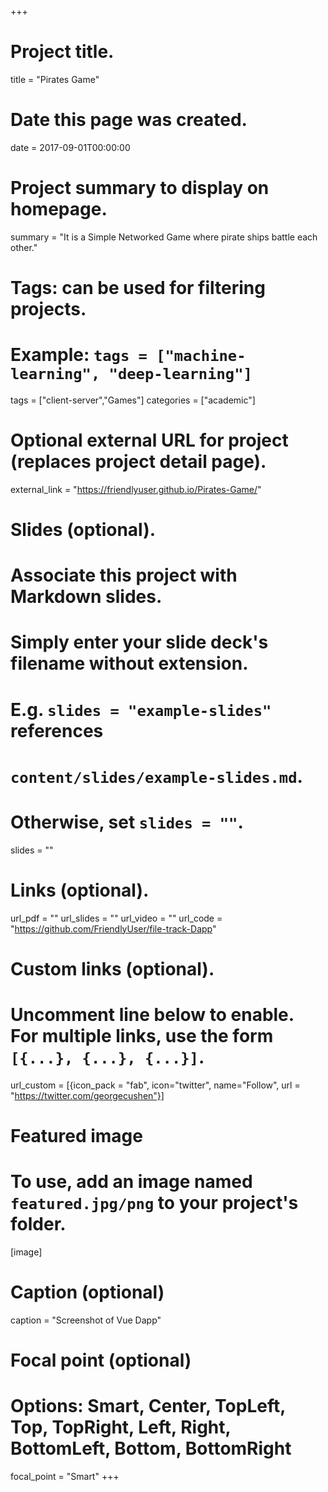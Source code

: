 +++
# Project title.
title = "Pirates Game"

# Date this page was created.
date = 2017-09-01T00:00:00

# Project summary to display on homepage.
summary = "It is a Simple Networked Game where pirate ships battle each other."

# Tags: can be used for filtering projects.
# Example: `tags = ["machine-learning", "deep-learning"]`
tags = ["client-server","Games"]
categories = ["academic"]
# Optional external URL for project (replaces project detail page).
external_link = "https://friendlyuser.github.io/Pirates-Game/"

# Slides (optional).
#   Associate this project with Markdown slides.
#   Simply enter your slide deck's filename without extension.
#   E.g. `slides = "example-slides"` references 
#   `content/slides/example-slides.md`.
#   Otherwise, set `slides = ""`.
slides = ""

# Links (optional).
url_pdf = ""
url_slides = ""
url_video = ""
url_code = "https://github.com/FriendlyUser/file-track-Dapp"

# Custom links (optional).
#   Uncomment line below to enable. For multiple links, use the form `[{...}, {...}, {...}]`.
url_custom = [{icon_pack = "fab", icon="twitter", name="Follow", url = "https://twitter.com/georgecushen"}]

# Featured image
# To use, add an image named `featured.jpg/png` to your project's folder. 
[image]
  # Caption (optional)
  caption = "Screenshot of Vue Dapp"
  
  # Focal point (optional)
  # Options: Smart, Center, TopLeft, Top, TopRight, Left, Right, BottomLeft, Bottom, BottomRight
  focal_point = "Smart"
+++